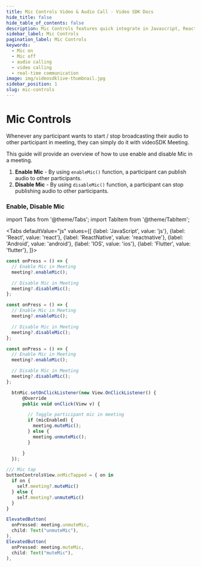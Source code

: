 ```yaml
---
title: Mic Controls Video & Audio Call - Video SDK Docs
hide_title: false
hide_table_of_contents: false
description: Mic Controls features quick integrate in Javascript, React JS, Android, IOS, React Native, Flutter with Video SDK to add live video & audio conferencing to your applications.
sidebar_label: Mic Controls
pagination_label: Mic Controls
keywords:
  - Mic on
  - Mic off
  - audio calling
  - video calling
  - real-time communication
image: img/videosdklive-thumbnail.jpg
sidebar_position: 1
slug: mic-controls
---
```


# Mic Controls

Whenever any participant wants to start / stop broadcasting their audio to other participant in meeting, they can simply do it with videoSDK Meeting.

This guide will provide an overview of how to use enable and disable Mic in a meeting.

1. **Enable Mic** - By using `enableMic()` function, a participant can publish audio to other participants.
2. **Disable Mic** - By using `disableMic()` function, a participant can stop publishing audio to other participants.

### Enable, Disable Mic

import Tabs from '@theme/Tabs';
import TabItem from '@theme/TabItem';

<Tabs
defaultValue="js"
values={[
{label: 'JavaScript', value: 'js'},
{label: 'React', value: 'react'},
{label: 'ReactNative', value: 'reactnative'},
{label: 'Android', value: 'android'},
{label: 'IOS', value: 'ios'},
{label: 'Flutter', value: 'flutter'},
]}>
<TabItem value="js">

```js
const onPress = () => {
  // Enable Mic in Meeting
  meeting?.enableMic();

  // Disable Mic in Meeting
  meeting?.disableMic();
};
```

</TabItem>
<TabItem value="react">

```js
const onPress = () => {
  // Enable Mic in Meeting
  meeting?.enableMic();

  // Disable Mic in Meeting
  meeting?.disableMic();
};
```

</TabItem>
<TabItem value="reactnative">

```js
const onPress = () => {
  // Enable Mic in Meeting
  meeting?.enableMic();

  // Disable Mic in Meeting
  meeting?.disableMic();
};
```

</TabItem>
<TabItem value="android">

```js
  btnMic.setOnClickListener(new View.OnClickListener() {
      @Override
      public void onClick(View v) {

        // Toggle participant mic in meeting
        if (micEnabled) {
          meeting.muteMic();
        } else {
          meeting.unmuteMic();
        }

      }
  });
```

</TabItem>
<TabItem value="ios">

```js
/// Mic tap
buttonControlsView.onMicTapped = { on in
  if on {
    self.meeting?.muteMic()
  } else {
    self.meeting?.unmuteMic()
  }
}
```

</TabItem>
<TabItem value="flutter">

```js
ElevatedButton(
  onPressed: meeting.unmuteMic,
  child: Text("unmuteMic"),
),
ElevatedButton(
  onPressed: meeting.muteMic,
  child: Text("muteMic"),
),
```

</TabItem>
</Tabs>
